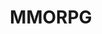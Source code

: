 ---
title: MMORPG
crosslinks:
- Guildwars2
- Games
- WildStar
- ffxiv
- SecretWorldLegends
- elderscrollsonline
- wowservers
- archeage
- gamedesign
- runescape
- AshesofCreation
- pathofexile
- Eve
- ffxi
- 2007scape
- gaming
- lotro
- crowfall
- wow
- Lineage2Revolution
---